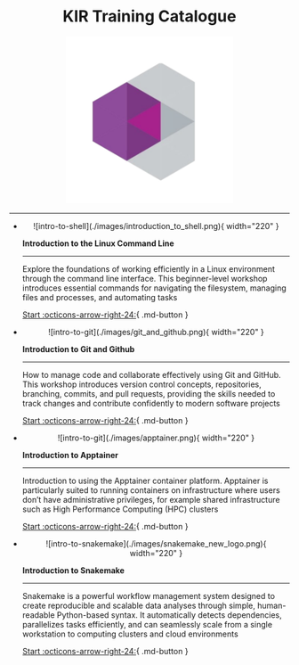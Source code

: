 <h1 align="center"><b>KIR Training Catalogue</b></h1>


<p align="center">
 <img src="./images/kir_standalone_logo.png" alt="drawing" width="300"/>
 </p> 

<!--- check -->

---


<div class="grid cards" markdown>

-   <center>![intro-to-shell](./images/introduction_to_shell.png){ width="220" }</center>
    
    __Introduction to the Linux Command Line__
    
    ---
    
    Explore the foundations of working efficiently in a Linux environment through the command line interface. This beginner-level workshop introduces essential commands for navigating the filesystem, managing files and processes, and automating tasks
    
    [Start :octicons-arrow-right-24:](https://kir-rescomp.github.io/training-intro-to-linux-cli/){ .md-button }
    
-   <center>![intro-to-git](./images/git_and_github.png){ width="220" }</center>
    
    __Introduction to Git and Github__
    
    ---
    
    How to manage code and collaborate effectively using Git and GitHub. This workshop introduces version control concepts, repositories, branching, commits, and pull requests, providing the skills needed to track changes and contribute confidently to modern software projects
    
    [Start :octicons-arrow-right-24:](./azure/){ .md-button }

-   <center>![intro-to-git](./images/apptainer.png){ width="220" }</center>
    
    __Introduction to Apptainer__
    
    ---
    
    Introduction to using the Apptainer container platform. Apptainer is particularly suited to running containers on infrastructure where users don’t have administrative privileges, for example shared infrastructure such as High Performance Computing (HPC) clusters
    
    [Start :octicons-arrow-right-24:](./azure/){ .md-button }
    
-   <center>![intro-to-snakemake](./images/snakemake_new_logo.png){ width="220" }</center>
    
    
    __Introduction to Snakemake__
    
    ---

    Snakemake is a powerful workflow management system designed to create reproducible and scalable data analyses through simple, human-readable Python-based syntax. It automatically detects dependencies, parallelizes tasks efficiently, and can seamlessly scale from a single workstation to computing clusters and cloud environments

    
    [Start :octicons-arrow-right-24:](https://kir-rescomp.github.io/training-intro-to-snakemake/){ .md-button }

</div>
